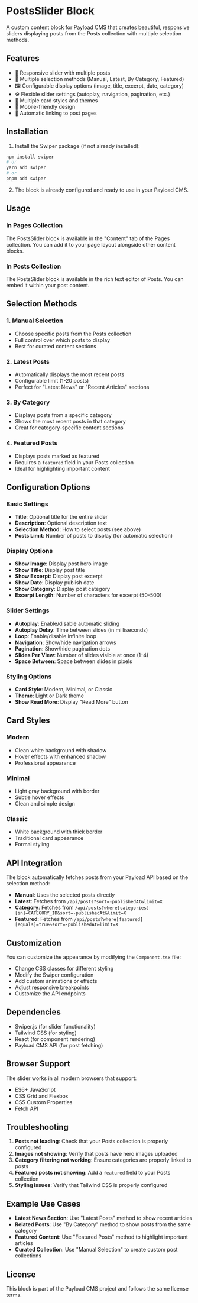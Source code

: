 # PostsSlider Block

A custom content block for Payload CMS that creates beautiful, responsive sliders displaying posts from the Posts collection with multiple selection methods.

## Features

- 🎠 Responsive slider with multiple posts
- 🔄 Multiple selection methods (Manual, Latest, By Category, Featured)
- 🖼️ Configurable display options (image, title, excerpt, date, category)
- ⚙️ Flexible slider settings (autoplay, navigation, pagination, etc.)
- 🎨 Multiple card styles and themes
- 📱 Mobile-friendly design
- 🔗 Automatic linking to post pages

## Installation

1. Install the Swiper package (if not already installed):

```bash
npm install swiper
# or
yarn add swiper
# or
pnpm add swiper
```

2. The block is already configured and ready to use in your Payload CMS.

## Usage

### In Pages Collection

The PostsSlider block is available in the "Content" tab of the Pages collection. You can add it to your page layout alongside other content blocks.

### In Posts Collection

The PostsSlider block is available in the rich text editor of Posts. You can embed it within your post content.

## Selection Methods

### 1. Manual Selection

- Choose specific posts from the Posts collection
- Full control over which posts to display
- Best for curated content sections

### 2. Latest Posts

- Automatically displays the most recent posts
- Configurable limit (1-20 posts)
- Perfect for "Latest News" or "Recent Articles" sections

### 3. By Category

- Displays posts from a specific category
- Shows the most recent posts in that category
- Great for category-specific content sections

### 4. Featured Posts

- Displays posts marked as featured
- Requires a `featured` field in your Posts collection
- Ideal for highlighting important content

## Configuration Options

### Basic Settings

- **Title**: Optional title for the entire slider
- **Description**: Optional description text
- **Selection Method**: How to select posts (see above)
- **Posts Limit**: Number of posts to display (for automatic selection)

### Display Options

- **Show Image**: Display post hero image
- **Show Title**: Display post title
- **Show Excerpt**: Display post excerpt
- **Show Date**: Display publish date
- **Show Category**: Display post category
- **Excerpt Length**: Number of characters for excerpt (50-500)

### Slider Settings

- **Autoplay**: Enable/disable automatic sliding
- **Autoplay Delay**: Time between slides (in milliseconds)
- **Loop**: Enable/disable infinite loop
- **Navigation**: Show/hide navigation arrows
- **Pagination**: Show/hide pagination dots
- **Slides Per View**: Number of slides visible at once (1-4)
- **Space Between**: Space between slides in pixels

### Styling Options

- **Card Style**: Modern, Minimal, or Classic
- **Theme**: Light or Dark theme
- **Show Read More**: Display "Read More" button

## Card Styles

### Modern

- Clean white background with shadow
- Hover effects with enhanced shadow
- Professional appearance

### Minimal

- Light gray background with border
- Subtle hover effects
- Clean and simple design

### Classic

- White background with thick border
- Traditional card appearance
- Formal styling

## API Integration

The block automatically fetches posts from your Payload API based on the selection method:

- **Manual**: Uses the selected posts directly
- **Latest**: Fetches from `/api/posts?sort=-publishedAt&limit=X`
- **Category**: Fetches from `/api/posts?where[categories][in]=CATEGORY_ID&sort=-publishedAt&limit=X`
- **Featured**: Fetches from `/api/posts?where[featured][equals]=true&sort=-publishedAt&limit=X`

## Customization

You can customize the appearance by modifying the `Component.tsx` file:

- Change CSS classes for different styling
- Modify the Swiper configuration
- Add custom animations or effects
- Adjust responsive breakpoints
- Customize the API endpoints

## Dependencies

- Swiper.js (for slider functionality)
- Tailwind CSS (for styling)
- React (for component rendering)
- Payload CMS API (for post fetching)

## Browser Support

The slider works in all modern browsers that support:

- ES6+ JavaScript
- CSS Grid and Flexbox
- CSS Custom Properties
- Fetch API

## Troubleshooting

1. **Posts not loading**: Check that your Posts collection is properly configured
2. **Images not showing**: Verify that posts have hero images uploaded
3. **Category filtering not working**: Ensure categories are properly linked to posts
4. **Featured posts not showing**: Add a `featured` field to your Posts collection
5. **Styling issues**: Verify that Tailwind CSS is properly configured

## Example Use Cases

- **Latest News Section**: Use "Latest Posts" method to show recent articles
- **Related Posts**: Use "By Category" method to show posts from the same category
- **Featured Content**: Use "Featured Posts" method to highlight important articles
- **Curated Collection**: Use "Manual Selection" to create custom post collections

## License

This block is part of the Payload CMS project and follows the same license terms.
